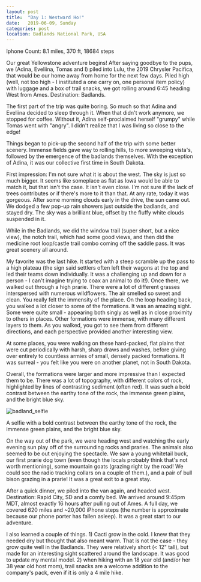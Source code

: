 ```yaml
---
layout: post
title:  "Day 1: Westward Ho!"
date:   2019-06-09, Sunday
categories: post
location: Badlands National Park, USA
---
```



Iphone Count: 8.1 miles, 370 ft, 18684 steps

Our great Yellowstone adventure begins! After saying goodbye to the pups, we (Adina, Eveliina, Tomas and I) piled into Lulu, the 2019 Chrysler Pacifica, that would be our home away from home for the next few days. Piled high (well, not too high - I instituted a one carry on, one personal item policy) with luggage and a box of trail snacks, we got rolling around 6:45 heading West from Ames. Destination: Badlands.

The first part of the trip was quite boring. So much so that Adina and Eveliina decided to sleep through it. When that didn't work anymore, we stopped for coffee. Without it, Adina self-proclaimed herself "grumpy" while Tomas went with "angry". I didn't realize that I was living so close to the edge!

Things began to pick-up the second half of the trip with some better scenery. Immense fields gave way to rolling hills, to more sweeping vista's, followed by the emergence of the badlands themselves. With the exception of Adina, it was our collective first time in South Dakota. 

First impression: I'm not sure what it is about the west. The sky is just so much bigger. It seems like someplace as flat as Iowa would be able to match it, but that isn't the case. It isn't even close. I'm not sure if the lack of trees contributes or if there's more to it than that. At any rate, today it was gorgeous. After some morning clouds early in the drive, the sun came out.  We dodged a few pop-up rain showers just outside the badlands, and stayed dry. The sky was a brilliant blue, offset by the fluffy white clouds suspended in it.

While in the Badlands, we did the window trail (super short, but a nice view), the notch trail, which had some good views, and then did the medicine root loop/castle trail combo coming off the saddle pass. It was great scenery all around. 

My favorite was the last hike. It started with a steep scramble up the pass to a high plateau (the sign said settlers often left their wagons at the top and led their teams down individually. It was a challenging up and down for a person - I can't imagine trying to coax an animal to do it!). Once there, we walked out through a high prarie. There were a lot of different grasses interspersed with numerous wildflowers. The air smelled so sweet and clean. You really felt the immensity of the place. On the loop heading back, you walked a lot closer to some of the formations. It was an amazing sight. Some were quite small - appearing both singly as well as in close proximity to others in places. Other formations were immense, with many different layers to them. As you walked, you got to see them from different directions, and each perspective provided another interesting view.

At some places, you were walking on these hard-packed, flat plains that were cut periodically with harsh, sharp draws and washes, before giving over entirely to countless armies of small, densely packed formations. It was surreal - you felt like you were on another planet, not in South Dakota.

Overall, the formations were larger and more impressive than I expected them to be. There was a lot of topography, with different colors of rock, highlighted by lines of contrasting sediment (often red). It was such a bold contrast between the earthy tone of the rock, the immense green plains, and the bright blue sky. 

<div class="post-image">
    <img src="https://lh3.googleusercontent.com/zzVEssWoRmFpfk_ch_B81wcKd6n1mUNLhtzge4bMVyvnBo5T7IoalHG3NFXzqa0olKnWitPEa0Dh39w15YRaF-oCUpNiwbRLLFu2VLRqlckr0LzDJoeCPrtMQ39y7t5SC8qxHoT-pjTrTKNn3wz3Ix3VbDw2Tb502sKzwwxc2nczFtsPeXAvDW1My1MA8lYws5tUj-nwcrkrC45RyHYGrUrGtXEaXZUz_y8Qx1ZSiTUmEUmJU6pxnkwW9nvc7R0g-j4gtZkprjagANIH6r6j-LFCZ8rK7b1qDI7EINF1bhL6QDThPm0YRRBaYV5yiCug2bxoS0PnN11HvEedrj-YW48UBTs-W1KdNQSHRoC1PKDNpd78iIrsTFsJJafFj5qindMP-TjvxwGhk7fsEw9aQWihN1CDtg67TKbTJRGh0haZbj7XXWzNc6tBkY86MKZN0cR2xenueuz03XWXe0uQKlAU0E_SpetemkJA9ekM7EcwIqSrvSLyszqKRfvlUDx0eS7IiScq3zBJbf5DEJUQL3Y616DbckyaFHNWk59OxWE8z-_4rYnMlDV_fUfkuhXK0S4rX-K9roL7F24D3gQgUTc9Z6mhXbhovKzV9hmwdBUd6lAQ-OPu3q_3qMDgVqpXbdcXYLA-x7l_ZseUpGFM_sQMAXXBoYGj1m6eR_SQWTOho9KAyoIfGEKEF6lznGiTzljZhviirOhxSctLkTOiMsnQUg=w1878-h1408-no" alt="badland_selfie" />
    <p class="post-image-caption"> A selfie with a bold contrast between the earthy tone of the rock, the immense green plains, and the bright blue sky. </p>
</div>

On the way out of the park, we were heading west and watching the early evening sun play off of the surrounding rocks and praries. The animals also seemed to be out enjoying the spectacle. We saw a young whitetail buck, our first prarie dog town (even though the locals probably think that's not worth mentioning), some mountain goats (grazing right by the road! We could see the radio tracking collars on a couple of them.), and a pair of bull bison grazing in a prarie! It was a great exit to a great stay.

After a quick dinner, we piled into the van again, and headed west. Destination: Rapid City, SD and a comfy bed. We arrived around 9:45pm MDT, almost exactly 16 hours after pulling out of Ames.  A full day, we covered 620 miles and ~20,000 iPhone steps (the number is approximate because our phone porter has fallen asleep). It was a great start to our adventure.

I also learned a couple of things. 1) Cacti grow in the cold. I knew that they needed dry but thought that also meant warm. That is not the case - they grow quite well in the Badlands. They were relatively short (< 12" tall), but made for an interesting sight scattered around the landscape. It was good to update my mental model. 2) when hiking with an 18 year old (and/or her 38 year old host mom), trail snacks are a welcome addition to the company's pack, even if it is only a 4 mile hike.

